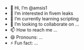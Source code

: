 - 👋 Hi, I’m @amsis1
- 👀 I’m interested in fivem leaks
- 🌱 I’m currently learning scripting
- 💞️ I’m looking to collaborate on ...
- 📫 How to reach me ...
- 😄 Pronouns: ...
- ⚡ Fun fact: ...

<!---
amsis1/amsis1 is a ✨ special ✨ repository because its `README.md` (this file) appears on your GitHub profile.
You can click the Preview link to take a look at your changes.
--->
